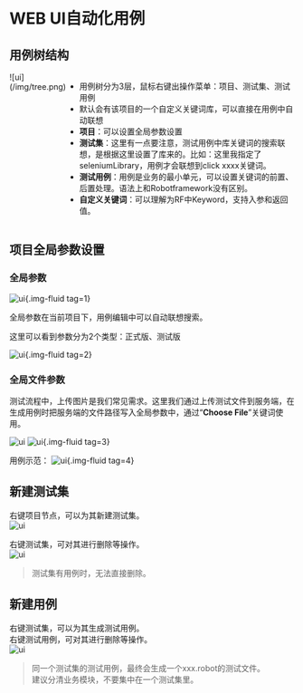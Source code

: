 # WEB UI自动化用例

## 用例树结构
<div style="display:flex;flex-direction:row;">
![ui](/img/tree.png)

- 用例树分为3层，鼠标右键出操作菜单：项目、测试集、测试用例
- 默认会有该项目的一个自定义关键词库，可以直接在用例中自动联想
- **项目**：可以设置全局参数设置
- **测试集**：这里有一点要注意，测试用例中库关键词的搜索联想，是根据这里设置了库来的。比如：这里我指定了seleniumLibrary，用例才会联想到click xxxx关键词。
- **测试用例**：用例是业务的最小单元，可以设置关键词的前置、后置处理。语法上和Robotframework没有区别。
- **自定义关键词**：可以理解为RF中Keyword，支持入参和返回值。

</div>

## 项目全局参数设置
### 全局参数

![ui](/img/globalvalue.png){.img-fluid tag=1}

全局参数在当前项目下，用例编辑中可以自动联想搜索。

这里可以看到参数分为2个类型：正式版、测试版

![ui](/img/globalsearch.gif){.img-fluid tag=2}

### 全局文件参数

测试流程中，上传图片是我们常见需求。这里我们通过上传测试文件到服务端，在生成用例时把服务端的文件路径写入全局参数中，通过“**Choose File**”关键词使用。

![ui](/img/globalFileUp.png)
![ui](/img/globalFile.png){.img-fluid tag=3}

用例示范：
![ui](/img/upfileCase.png){.img-fluid tag=4}

## 新建测试集

右键项目节点，可以为其新建测试集。<br />
![ui](/img/treeProject.png)

右键测试集，可对其进行删除等操作。<br />
![ui](/img/treeSuite.png)

> 测试集有用例时，无法直接删除。

## 新建用例

右键测试集，可以为其生成测试用例。<br />
右键测试用例，可对其进行删除等操作。<br />
![ui](/img/treeCase.png)

> 同一个测试集的测试用例，最终会生成一个xxx.robot的测试文件。<br />建议分清业务模块，不要集中在一个测试集里。
